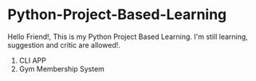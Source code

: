 # Python-Project-Based-Learning
Hello Friend!, This is my Python Project Based Learning. I'm still learning, suggestion and critic are allowed!.

1. CLI APP
2. Gym Membership System
